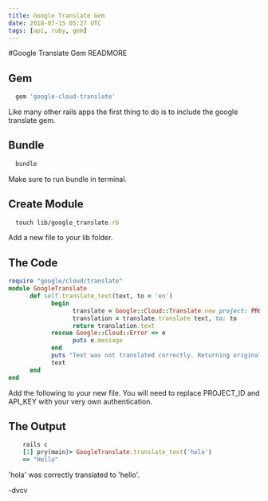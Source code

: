 ```yaml
---
title: Google Translate Gem
date: 2018-07-15 05:27 UTC
tags: [api, ruby, gem]
---
```

#Google Translate Gem
READMORE
## Gem

```ruby
  gem 'google-cloud-translate'
```

Like many other rails apps the first thing to do is to include the google translate gem.

## Bundle

```ruby
  bundle
```

Make sure to run bundle in terminal.

## Create Module

```ruby
  touch lib/google_translate.rb
```

Add a new file to your lib folder.

## The Code

```ruby
require "google/cloud/translate"
module GoogleTranslate
      def self.translate_text(text, to = 'en')
            begin
                  translate = Google::Cloud::Translate.new project: PROJECT_ID, key: API_KEY
                  translation = translate.translate text, to: to
                  return translation.text
            rescue Google::Cloud::Error => e
                  puts e.message
            end
            puts "Text was not translated correctly. Returning original text"
            text
      end
end
```

Add the following to your new file. You will need to replace PROJECT\_ID and API\_KEY with your very own authentication.

## The Output

```ruby
    rails c
    [1] pry(main)> GoogleTranslate.translate_text('hola')
    => "Hello"
```

'hola' was correctly translated to 'hello'.

\-dvcv
